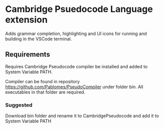 # Cambridge Psuedocode Language extension

Adds grammar completion, highlighting and UI icons for running and building in the VSCode terminal.

## Requirements

Requires Cambridge Pseudocode compiler be installed and added to System Variable PATH.

Compiler can be found in repository https://github.com/Pablomes/PseudoCompiler under folder bin. All executables in that folder are required.

### Suggested

Download bin folder and rename it to CambridgePseudocode and add it to System Variable PATH